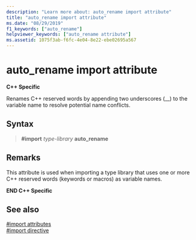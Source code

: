 ```yaml
---
description: "Learn more about: auto_rename import attribute"
title: "auto_rename import attribute"
ms.date: "08/29/2019"
f1_keywords: ["auto_rename"]
helpviewer_keywords: ["auto_rename attribute"]
ms.assetid: 1075f3ab-f6fc-4e04-8e22-ebe02695a567
---
```

# auto_rename import attribute

**C++ Specific**

Renames C++ reserved words by appending two underscores (__) to the variable name to resolve potential name conflicts.

## Syntax

> **#import** *type-library* **auto_rename**

## Remarks

This attribute is used when importing a type library that uses one or more C++ reserved words (keywords or macros) as variable names.

**END C++ Specific**

## See also

[#import attributes](../preprocessor/hash-import-attributes-cpp.md)\
[#import directive](../preprocessor/hash-import-directive-cpp.md)
